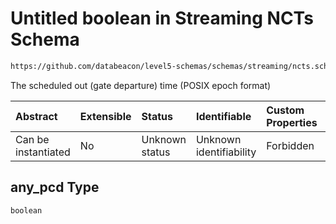 # Untitled boolean in Streaming NCTs Schema

```txt
https://github.com/databeacon/level5-schemas/schemas/streaming/ncts.schema.json#/properties/any_pcd
```

The scheduled out (gate departure) time (POSIX epoch format)

| Abstract            | Extensible | Status         | Identifiable            | Custom Properties | Additional Properties | Access Restrictions | Defined In                                                                        |
| :------------------ | :--------- | :------------- | :---------------------- | :---------------- | :-------------------- | :------------------ | :-------------------------------------------------------------------------------- |
| Can be instantiated | No         | Unknown status | Unknown identifiability | Forbidden         | Allowed               | none                | [ncts.schema.json\*](../../out/streaming/ncts.schema.json "open original schema") |

## any\_pcd Type

`boolean`
